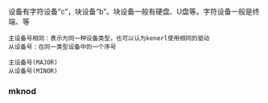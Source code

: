 ### 
设备有字符设备“c”，块设备“b”。块设备一般有硬盘、U盘等。字符设备一般是终端、等

    主设备号相同：表示为同一种设备类型，也可以认为kenerl使用相同的驱动
    从设备号：在同一类型设备中的一个序号
    
    主设备号(MAJOR)
    从设备号(MINOR)
    
### mknod